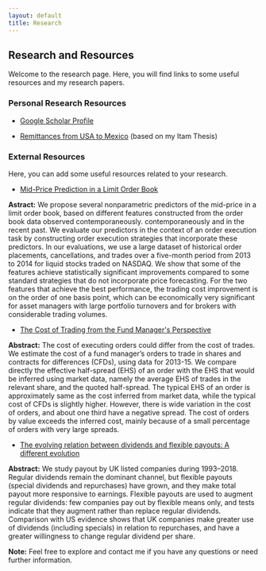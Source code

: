 ```yaml
---
layout: default
title: Research
---
```


## Research and Resources

Welcome to the research page. Here, you will find links to some useful resources and my research papers.

### Personal Research Resources

- [Google Scholar Profile](https://scholar.google.com/citations?user=cXjzSawAAAAJ&hl=es)

- [Remittances from USA to Mexico](https://econoquantum.cucea.udg.mx/index.php/EQ/article/view/113) (based on my Itam Thesis)

### External Resources

Here, you can add some useful resources related to your research.

- [Mid-Price Prediction in a Limit Order Book](https://ieeexplore.ieee.org/document/7516563)

**Astract:**
We propose several nonparametric predictors of the mid-price in a limit order book, based on different features constructed from the order book data observed contemporaneously. contemporaneously and in the recent past. We evaluate our predictors in the context of an order execution task by constructing order execution strategies that incorporate these predictors. In our evaluations, we use a large dataset of historical order placements, cancellations, and trades over a five-month period from 2013 to 2014 for liquid stocks traded on NASDAQ. We show that some of the features achieve statistically significant improvements compared to some standard strategies that do not incorporate price forecasting. For the two features that achieve the best performance, the trading cost improvement is on the order of one basis point, which can be economically very significant for asset managers with large portfolio turnovers and for brokers with considerable trading volumes.

- [The Cost of Trading from the Fund Manager's Perspective](https://papers.ssrn.com/sol3/papers.cfm?abstract_id=2836070)

**Abstract:**
The cost of executing orders could differ from the cost of trades. We estimate the cost of a fund manager’s orders to trade in shares and contracts for differences (CFDs), using data for 2013-15. We compare directly the effective half-spread (EHS) of an order with the EHS that would be inferred using market data, namely the average EHS of trades in the relevant share, and the quoted half-spread. The typical EHS of an order is approximately same as the cost inferred from market data, while the typical cost of CFDs is slightly higher. However, there is wide variation in the cost of orders, and about one third have a negative spread. The cost of orders by value exceeds the inferred cost, mainly because of a small percentage of orders with very large spreads.

- [The evolving relation between dividends and flexible payouts: A different evolution](https://onlinelibrary.wiley.com/doi/full/10.1111/eufm.12288)

**Abstract:**
We study payout by UK listed companies during 1993–2018. Regular dividends remain the dominant channel, but flexible payouts (special dividends and repurchases) have grown, and they make total payout more responsive to earnings. Flexible payouts are used to augment regular dividends: few companies pay out by flexible means only, and tests indicate that they augment rather than replace regular dividends. Comparison with US evidence shows that UK companies make greater use of dividends (including specials) in relation to repurchases, and have a greater willingness to change regular dividend per share.

**Note:**
Feel free to explore and contact me if you have any questions or need further information.
